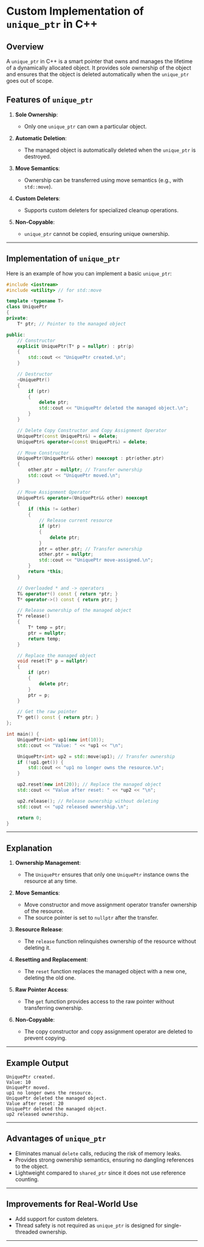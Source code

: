 
# Custom Implementation of `unique_ptr` in C++

## Overview

A `unique_ptr` in C++ is a smart pointer that owns and manages the lifetime of a dynamically allocated object. It provides sole ownership of the object and ensures that the object is deleted automatically when the `unique_ptr` goes out of scope.

## Features of `unique_ptr`

1. **Sole Ownership**:
   - Only one `unique_ptr` can own a particular object.

2. **Automatic Deletion**:
   - The managed object is automatically deleted when the `unique_ptr` is destroyed.

3. **Move Semantics**:
   - Ownership can be transferred using move semantics (e.g., with `std::move`).

4. **Custom Deleters**:
   - Supports custom deleters for specialized cleanup operations.

5. **Non-Copyable**:
   - `unique_ptr` cannot be copied, ensuring unique ownership.

---

## Implementation of `unique_ptr`

Here is an example of how you can implement a basic `unique_ptr`:

```cpp
#include <iostream>
#include <utility> // for std::move

template <typename T>
class UniquePtr 
{
private:
    T* ptr; // Pointer to the managed object

public:
    // Constructor
    explicit UniquePtr(T* p = nullptr) : ptr(p) 
	{
        std::cout << "UniquePtr created.\n";
    }

    // Destructor
    ~UniquePtr() 
	{
        if (ptr) 
		{
            delete ptr;
            std::cout << "UniquePtr deleted the managed object.\n";
        }
    }

    // Delete Copy Constructor and Copy Assignment Operator
    UniquePtr(const UniquePtr&) = delete;
    UniquePtr& operator=(const UniquePtr&) = delete;

    // Move Constructor
    UniquePtr(UniquePtr&& other) noexcept : ptr(other.ptr) 
	{
        other.ptr = nullptr; // Transfer ownership
        std::cout << "UniquePtr moved.\n";
    }

    // Move Assignment Operator
    UniquePtr& operator=(UniquePtr&& other) noexcept 
	{
        if (this != &other) 
		{
            // Release current resource
            if (ptr) 
			{
                delete ptr;
            }
            ptr = other.ptr; // Transfer ownership
            other.ptr = nullptr;
            std::cout << "UniquePtr move-assigned.\n";
        }
        return *this;
    }

    // Overloaded * and -> operators
    T& operator*() const { return *ptr; }
    T* operator->() const { return ptr; }

    // Release ownership of the managed object
    T* release() 
	{
        T* temp = ptr;
        ptr = nullptr;
        return temp;
    }

    // Replace the managed object
    void reset(T* p = nullptr) 
	{
        if (ptr) 
		{
            delete ptr;
        }
        ptr = p;
    }

    // Get the raw pointer
    T* get() const { return ptr; }
};

int main() {
    UniquePtr<int> up1(new int(10));
    std::cout << "Value: " << *up1 << "\n";

    UniquePtr<int> up2 = std::move(up1); // Transfer ownership
    if (!up1.get()) {
        std::cout << "up1 no longer owns the resource.\n";
    }

    up2.reset(new int(20)); // Replace the managed object
    std::cout << "Value after reset: " << *up2 << "\n";

    up2.release(); // Release ownership without deleting
    std::cout << "up2 released ownership.\n";

    return 0;
}
```

---

## Explanation

1. **Ownership Management**:
   - The `UniquePtr` ensures that only one `UniquePtr` instance owns the resource at any time.

2. **Move Semantics**:
   - Move constructor and move assignment operator transfer ownership of the resource.
   - The source pointer is set to `nullptr` after the transfer.

3. **Resource Release**:
   - The `release` function relinquishes ownership of the resource without deleting it.

4. **Resetting and Replacement**:
   - The `reset` function replaces the managed object with a new one, deleting the old one.

5. **Raw Pointer Access**:
   - The `get` function provides access to the raw pointer without transferring ownership.

6. **Non-Copyable**:
   - The copy constructor and copy assignment operator are deleted to prevent copying.

---

## Example Output

```
UniquePtr created.
Value: 10
UniquePtr moved.
up1 no longer owns the resource.
UniquePtr deleted the managed object.
Value after reset: 20
UniquePtr deleted the managed object.
up2 released ownership.
```

---

## Advantages of `unique_ptr`

- Eliminates manual `delete` calls, reducing the risk of memory leaks.
- Provides strong ownership semantics, ensuring no dangling references to the object.
- Lightweight compared to `shared_ptr` since it does not use reference counting.

---

## Improvements for Real-World Use

- Add support for custom deleters.
- Thread safety is not required as `unique_ptr` is designed for single-threaded ownership.

---
